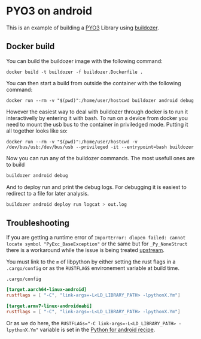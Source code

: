# PYO3 on android

This is an example of building a [PYO3] Library using [buildozer].

[buildozer]: https://github.com/kivy/buildozer
[pyo3]: https://github.com/PyO3/pyo3

## Docker build

You can build the buildozer image with the following command:

```shell
docker build -t buildozer -f buildozer.Dockerfile .
```

You can then start a build from outside the container with the following command:

```shell
docker run --rm -v "$(pwd)":/home/user/hostcwd buildozer android debug
```

However the easiest way to deal with buildozer through docker is to run it interactivelly by entering it with bash.
To run on a device from docker you need to mount the usb bus to the container in priviledged mode.
Putting it all together looks like so:

```shell
docker run --rm -v "$(pwd)":/home/user/hostcwd -v /dev/bus/usb:/dev/bus/usb --privileged -it --entrypoint=bash buildozer
```

Now you can run any of the buildozer commands.
The most usefull ones are to build

```sh
buildozer android debug
```

And to deploy run and print the debug logs.
For debugging it is easiest to redirect to a file for later analysis.

```sh
buildozer android deploy run logcat > out.log
```

## Troubleshooting

If you are getting a runtime error of `ImportError: dlopen failed: cannot locate symbol "PyExc_BaseException"` or the same but for `_Py_NoneStruct` there is a workaround while the issue is being treated [upstream].

You must link to the `m` of libpython by either setting the rust flags in a `.cargo/config` or as the `RUSTFLAGS` environement variable at build time.

`.cargo/config`
```toml
[target.aarch64-linux-android]
rustflags = [ "-C", "link-args=-L<LD_LIBRARY_PATH> -lpythonX.Ym"]

[target.armv7-linux-androideabi]
rustflags = [ "-C", "link-args=-L<LD_LIBRARY_PATH> -lpythonX.Ym"]
```

Or as we do here, the `RUSTFLAGs="-C link-args=-L<LD_LIBRARY_PATH> -lpythonX.Ym"` variable is set in the [Python for android recipe].

[upstream]: https://github.com/PyO3/pyo3/issues/1077
[Python for android recipe]: https://github.com/Progdrasil/pyo3-buildozer/blob/master/p4a/my_lib/__init__.py#L24
